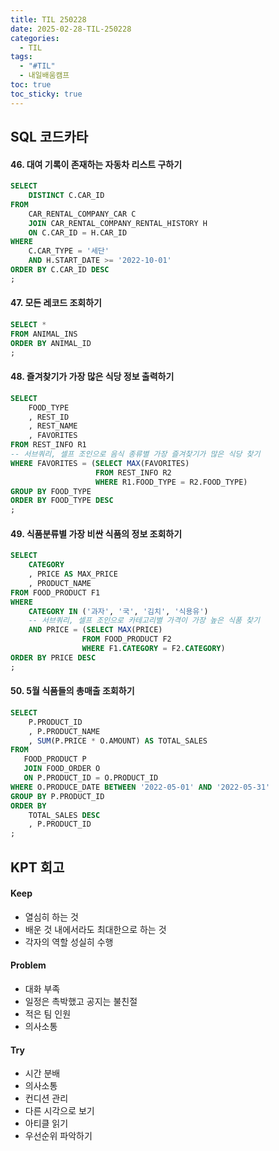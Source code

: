 ```yaml
---
title: TIL 250228
date: 2025-02-28-TIL-250228
categories:
  - TIL
tags:
  - "#TIL"
  - 내일배움캠프
toc: true
toc_sticky: true
---
```

## SQL 코드카타

#### 46. 대여 기록이 존재하는 자동차 리스트 구하기
```sql
SELECT
    DISTINCT C.CAR_ID
FROM 
    CAR_RENTAL_COMPANY_CAR C
    JOIN CAR_RENTAL_COMPANY_RENTAL_HISTORY H
    ON C.CAR_ID = H.CAR_ID
WHERE
    C.CAR_TYPE = '세단'
    AND H.START_DATE >= '2022-10-01'
ORDER BY C.CAR_ID DESC
;
```

#### 47. 모든 레코드 조회하기
```sql
SELECT *
FROM ANIMAL_INS 
ORDER BY ANIMAL_ID
;
```

#### 48. 즐겨찾기가 가장 많은 식당 정보 출력하기
```sql
SELECT
    FOOD_TYPE
    , REST_ID
    , REST_NAME
    , FAVORITES
FROM REST_INFO R1
-- 서브쿼리, 셀프 조인으로 음식 종류별 가장 즐겨찾기가 많은 식당 찾기
WHERE FAVORITES = (SELECT MAX(FAVORITES) 
                   FROM REST_INFO R2 
                   WHERE R1.FOOD_TYPE = R2.FOOD_TYPE)
GROUP BY FOOD_TYPE
ORDER BY FOOD_TYPE DESC
;
```

#### 49. 식품분류별 가장 비싼 식품의 정보 조회하기
```sql
SELECT
    CATEGORY
    , PRICE AS MAX_PRICE
    , PRODUCT_NAME
FROM FOOD_PRODUCT F1
WHERE 
    CATEGORY IN ('과자', '국', '김치', '식용유')
    -- 서브쿼리, 셀프 조인으로 카테고리별 가격이 가장 높은 식품 찾기
    AND PRICE = (SELECT MAX(PRICE)
                FROM FOOD_PRODUCT F2
                WHERE F1.CATEGORY = F2.CATEGORY)
ORDER BY PRICE DESC
;
```

#### 50. 5월 식품들의 총매출 조회하기

```sql
SELECT
    P.PRODUCT_ID
    , P.PRODUCT_NAME
    , SUM(P.PRICE * O.AMOUNT) AS TOTAL_SALES
FROM 
   FOOD_PRODUCT P
   JOIN FOOD_ORDER O
   ON P.PRODUCT_ID = O.PRODUCT_ID
WHERE O.PRODUCE_DATE BETWEEN '2022-05-01' AND '2022-05-31'
GROUP BY P.PRODUCT_ID
ORDER BY 
    TOTAL_SALES DESC
    , P.PRODUCT_ID
;
```

## KPT 회고
#### Keep
- 열심히 하는 것
- 배운 것 내에서라도 최대한으로 하는 것
- 각자의 역할 성실히 수행

#### Problem
- 대화 부족
- 일정은 촉박했고 공지는 불친절
- 적은 팀 인원 
- 의사소통 

#### Try
- 시간 분배
- 의사소통
- 컨디션 관리
- 다른 시각으로 보기
- 아티클 읽기
- 우선순위 파악하기